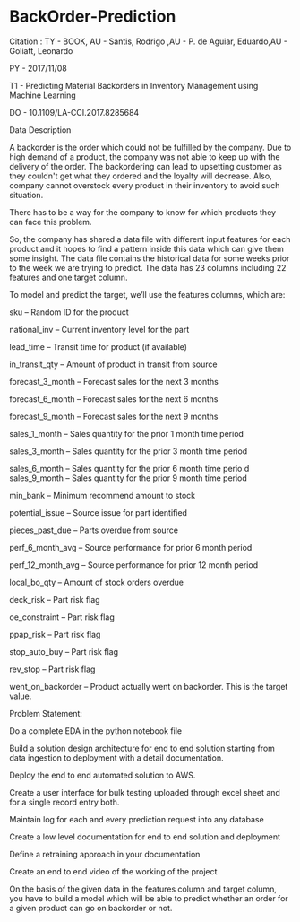 # BackOrder-Prediction
Citation : 
TY  - BOOK, AU  - Santis, Rodrigo ,AU  - P. de Aguiar, Eduardo,AU  - Goliatt, Leonardo

PY  - 2017/11/08 

T1  - Predicting Material Backorders in Inventory Management using Machine Learning

DO  - 10.1109/LA-CCI.2017.8285684 

Data Description

A backorder is the order which could not be fulfilled by the company. Due to high demand of a product, the company was not able to keep up with the delivery of the order. The backordering can lead to upsetting customer as they couldn't get what they ordered and the loyalty will decrease.
Also, company cannot overstock every product in their inventory to avoid such situation.

There has to be a way for the company to know for which products they can face this problem.

So, the company has shared a data file with different input features for each product and it hopes to find a pattern inside this data which can give them some insight.
The data file contains the historical data for some weeks prior to the week we are trying to predict. 
The data has 23 columns including 22 features and one target column.

To model and predict the target, we’ll use the features columns, which are:

sku – 		 	Random ID for the product

national_inv –   	Current inventory level for the part

lead_time – 	 	Transit time for product (if available)

in_transit_qty – 	Amount of product in transit from source

forecast_3_month – 	Forecast sales for the next 3 months

forecast_6_month – 	Forecast sales for the next 6 months

forecast_9_month – 	Forecast sales for the next 9 months

sales_1_month – 	Sales quantity for the prior 1 month time period

sales_3_month – 	Sales quantity for the prior 3 month time period

sales_6_month – 	Sales quantity for the prior 6 month time perio
d
sales_9_month – 	Sales quantity for the prior 9 month time period

min_bank – 		Minimum recommend amount to stock

potential_issue – 	Source issue for part identified

pieces_past_due – 	Parts overdue from source

perf_6_month_avg – 	Source performance for prior 6 month period

perf_12_month_avg – 	Source performance for prior 12 month period

local_bo_qty – 		Amount of stock orders overdue

deck_risk – 		Part risk flag

oe_constraint – 	Part risk flag

ppap_risk – 		Part risk flag

stop_auto_buy – 	Part risk flag

rev_stop – 		Part risk flag

went_on_backorder – 	Product actually went on backorder. This is the target value.

Problem Statement:

Do a complete EDA in the python notebook file

Build a solution design architecture for end to end solution starting from data ingestion to deployment with a detail documentation.

Deploy the end to end automated solution to AWS.

Create a user interface for bulk testing uploaded through excel sheet and for a single record entry both.

Maintain log for each and every prediction request into any database

Create a low level documentation for end to end solution and deployment

Define a retraining approach in your documentation

Create an end to end video of the working of the project


On the basis of the given data in the features column and target column, 
you have to build a model which will be able to predict whether an order for a given product can go on backorder or not.
